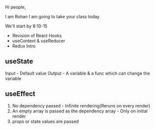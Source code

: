 Hi people,

I am Rohan
I am going to take your class today


We'll start by 8:10-15

- Revision of React Hooks
- useContext & useReducer
- Redux Intro 

## useState
Input - Default value
Output - A variable & a func which can change the variable

## useEffect
1. No dependency passed - Infinite rendering(Reruns on every render)
2. An empty array is passed as the dependency array - Only on initial render
3. props or state values are passed
